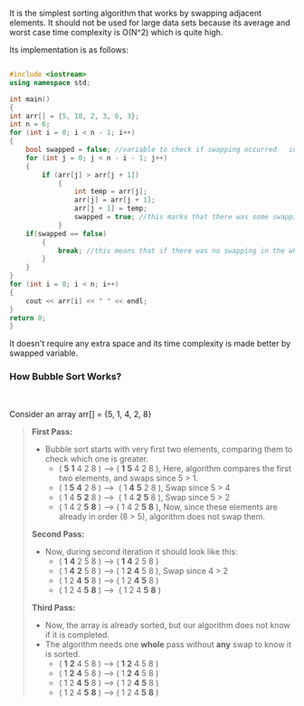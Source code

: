 It is the simplest sorting algorithm that works by swapping adjacent elements.
It should not be used for large data sets because its average and worst case time complexity is O(N^2) which is quite high.

Its implementation is as follows:

```c++

#include <iostream>
using namespace std;

int main()
{
int arr[] = {5, 18, 2, 3, 6, 3};
int n = 6;
for (int i = 0; i < n - 1; i++)
{
	bool swapped = false; //variable to check if swapping occurred   in between any iteration
	for (int j = 0; j < n - i - 1; j++)
	{
		if (arr[j] > arr[j + 1])
			{
				int temp = arr[j];
				arr[j] = arr[j + 1];
				arr[j + 1] = temp;
				swapped = true; //this marks that there was some swapping in the iteration
			}
	if(swapped == false)
		{
			break; //this means that if there was no swapping in the whole iteration the array is already sorted and we dont need any ![bubble-sort](https://media.geeksforgeeks.org/wp-content/cdn-uploads/gq/2014/02/bubble-sort1.png)more iterations making it more efficient
		}
	}
}
for (int i = 0; i < n; i++)
{
	cout << arr[i] << " " << endl;
}
return 0;
}
```

It doesn't require any extra space and its time complexity is made better by swapped variable.


### **How Bubble Sort Works?**  
 

Consider an array arr[] = {5, 1, 4, 2, 8}

> **First Pass:** 
> 
> - Bubble sort starts with very first two elements, comparing them to check which one is greater.
>     - ( **5** **1** 4 2 8 ) --> ( **1** **5** 4 2 8 ), Here, algorithm compares the first two elements, and swaps since 5 > 1. 
>     - ( 1 **5** **4** 2 8 ) -->  ( 1 **4** **5** 2 8 ), Swap since 5 > 4 
>     - ( 1 4 **5** **2** 8 ) -->  ( 1 4 **2** **5** 8 ), Swap since 5 > 2 
>     - ( 1 4 2 **5** **8** ) --> ( 1 4 2 **5** **8** ), Now, since these elements are already in order (8 > 5), algorithm does not swap them.
> 
> **Second Pass:** 
> 
> - Now, during second iteration it should look like this:
>     - ( **1** **4** 2 5 8 ) --> ( **1** **4** 2 5 8 ) 
>     - ( 1 **4** **2** 5 8 ) --> ( 1 **2** **4** 5 8 ), Swap since 4 > 2 
>     - ( 1 2 **4** **5** 8 ) --> ( 1 2 **4** **5** 8 ) 
>     - ( 1 2 4 **5** **8** ) -->  ( 1 2 4 **5** **8** ) 
> 
> **Third Pass:** 
> 
> - Now, the array is already sorted, but our algorithm does not know if it is completed.
> - The algorithm needs one **whole** pass without **any** swap to know it is sorted.
>     - ( **1** **2** 4 5 8 ) --> ( **1** **2** 4 5 8 ) 
>     - ( 1 **2** **4** 5 8 ) --> ( 1 **2** **4** 5 8 ) 
>     - ( 1 2 **4** **5** 8 ) --> ( 1 2 **4** **5** 8 ) 
>     - ( 1 2 4 **5** **8** ) --> ( 1 2 4 **5** **8** ) 